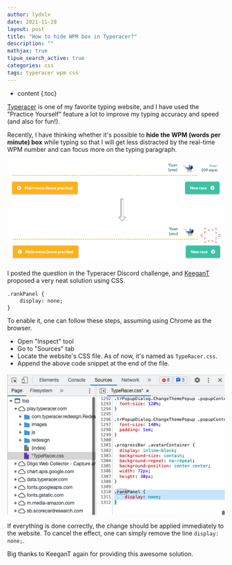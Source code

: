 ```yaml
---
author: lydxlx
date: 2021-11-28
layout: post
title: "How to hide WPM box in Typeracer?"
description: ""
mathjax: true
tipue_search_active: true
categories: css
tags: typeracer wpm css
---
```


* content
{:toc}

[Typeracer](https://play.typeracer.com/) is one of my favorite typing website, and I have used the "Practice Yourself" feature a lot to improve my typing accuracy and speed (and also for fun!).

Recently, I have thinking whether it's possible to **hide the WPM (words per minute) box** while typing so that I will get less distracted by the real-time WPM number and can focus more on the typing paragraph.

![](/images/2021-11-28.png)

I posted the question in the Typeracer Discord challenge, and [KeeganT](https://data.typeracer.com/pit/profile?user=keegant) proposed a very neat solution using CSS. 

```
.rankPanel {
    display: none;
}
```

To enable it, one can follow these steps, assuming using Chrome as the browser.
- Open "Inspect" tool
- Go to "Sources" tab
- Locate the website's CSS file. As of now, it's named as `TypeRacer.css`.
- Append the above code snippet at the end of the file.

![](/images/2021-11-28_1.png)

If everything is done correctly, the change should be applied immediately to the website.
To cancel the effect, one can simply remove the line `display: none;`.

Big thanks to KeeganT again for providing this awesome solution.
